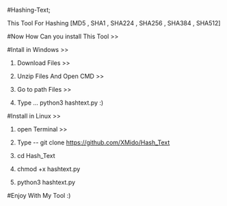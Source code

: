 #Hashing-Text;

This Tool For Hashing [MD5 , SHA1 , SHA224 , SHA256 , SHA384 , SHA512]

#Now How Can you install This Tool >>

#Intall in Windows >>

1. Download Files >>

2. Unzip Files And Open CMD >>

3. Go to path Files >>

4. Type ... python3 hashtext.py :)

#Install in Linux >>

1. open Terminal >>

2. Type -- git clone https://github.com/XMido/Hash_Text

3. cd Hash_Text 

4. chmod +x hashtext.py

5. python3 hashtext.py

#Enjoy With My Tool :) 
